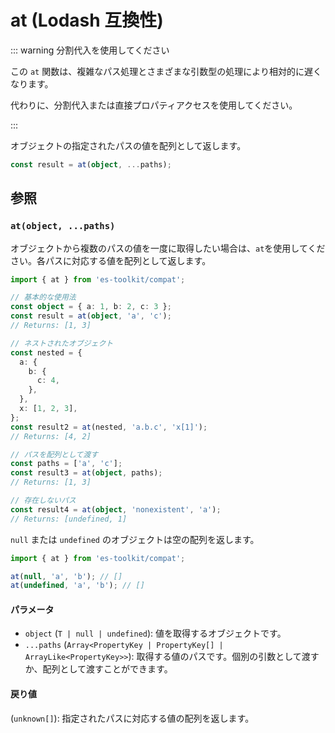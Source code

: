 # at (Lodash 互換性)

::: warning 分割代入を使用してください

この `at` 関数は、複雑なパス処理とさまざまな引数型の処理により相対的に遅くなります。

代わりに、分割代入または直接プロパティアクセスを使用してください。

:::

オブジェクトの指定されたパスの値を配列として返します。

```typescript
const result = at(object, ...paths);
```

## 参照

### `at(object, ...paths)`

オブジェクトから複数のパスの値を一度に取得したい場合は、`at`を使用してください。各パスに対応する値を配列として返します。

```typescript
import { at } from 'es-toolkit/compat';

// 基本的な使用法
const object = { a: 1, b: 2, c: 3 };
const result = at(object, 'a', 'c');
// Returns: [1, 3]

// ネストされたオブジェクト
const nested = {
  a: {
    b: {
      c: 4,
    },
  },
  x: [1, 2, 3],
};
const result2 = at(nested, 'a.b.c', 'x[1]');
// Returns: [4, 2]

// パスを配列として渡す
const paths = ['a', 'c'];
const result3 = at(object, paths);
// Returns: [1, 3]

// 存在しないパス
const result4 = at(object, 'nonexistent', 'a');
// Returns: [undefined, 1]
```

`null` または `undefined` のオブジェクトは空の配列を返します。

```typescript
import { at } from 'es-toolkit/compat';

at(null, 'a', 'b'); // []
at(undefined, 'a', 'b'); // []
```

#### パラメータ

- `object` (`T | null | undefined`): 値を取得するオブジェクトです。
- `...paths` (`Array<PropertyKey | PropertyKey[] | ArrayLike<PropertyKey>>`): 取得する値のパスです。個別の引数として渡すか、配列として渡すことができます。

#### 戻り値

(`unknown[]`): 指定されたパスに対応する値の配列を返します。
